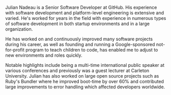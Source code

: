 Julian Nadeau is a Senior Software Developer at GitHub. His experience with software development and platform-level engineering is extensive and varied. He's worked for years in the field with experience in numerous types of software development in both startup environments and in a large organization.

He has worked on and continuously improved many software projects during his career, as well as founding and running a Google-sponsored not-for-profit program to teach children to code, has enabled me to adjust to new environments and roles quickly.

Notable highlights include being a multi-time international public speaker at various conferences and previously was a guest lecturer at Carleton University. Julian has also worked on large open source projects such as Ruby's Bundler where he improved boot-time by over 60% and contributed large improvements to error handling which affected developers worldwide.

